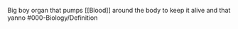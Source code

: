 Big boy organ that pumps [[Blood]] around the body to keep it alive and that yanno
#000-Biology/Definition 